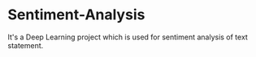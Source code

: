 # Sentiment-Analysis
It's a Deep Learning project which is used for sentiment analysis of text statement.
